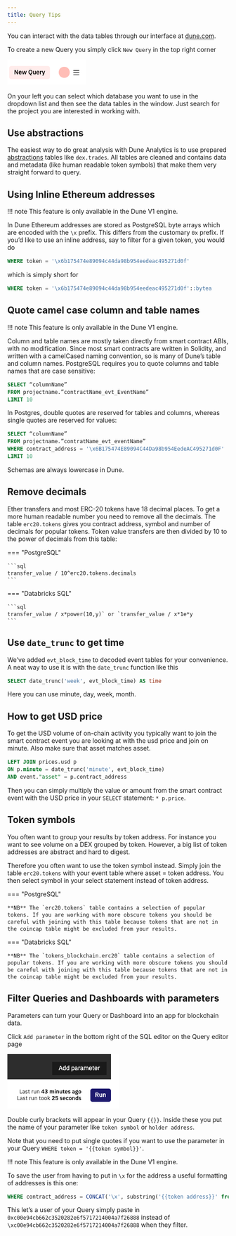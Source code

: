 ```yaml
---
title: Query Tips
---
```


You can interact with the data tables through our interface at [dune.com](https://dune.com).

To create a new Query you simply click `New Query` in the top right corner

![New Query](images/new-query.png)

On your left you can select which database you want to use in the dropdown list and then see the data tables in the window. Just search for the project you are interested in working with.

## Use abstractions

The easiest way to do great analysis with Dune Analytics is to use prepared [abstractions](../tables/abstractions/index.md) tables like `dex.trades`. All tables are cleaned and contains data and metadata (like human readable token symbols) that make them very straight forward to query.

## Using Inline Ethereum addresses

!!! note
    This feature is only available in the Dune V1 engine.

In Dune Ethereum addresses are stored as PostgreSQL byte arrays which are encoded with the `\x` prefix. This differs from the customary `0x` prefix. If you’d like to use an inline address, say to filter for a given token, you would do

```sql
WHERE token = '\x6b175474e89094c44da98b954eedeac495271d0f'
```

which is simply short for

```sql
WHERE token = '\x6b175474e89094c44da98b954eedeac495271d0f'::bytea
```

## Quote camel case column and table names

!!! note
    This feature is only available in the Dune V1 engine.

Column and table names are mostly taken directly from smart contract ABIs, with no modification. Since most smart contracts are written in Solidity, and written with a camelCased naming convention, so is many of Dune’s table and column names. PostgreSQL requires you to quote columns and table names that are case sensitive:

```sql
SELECT “columnName”
FROM projectname.”contractName_evt_EventName”
LIMIT 10
```

In Postgres, double quotes are reserved for tables and columns, whereas single quotes are reserved for values:

```sql
SELECT “columnName”
FROM projectname.”contratName_evt_eventName”
WHERE contract_address = '\x6B175474E89094C44Da98b954EedeAC495271d0F'
LIMIT 10
```

Schemas are always lowercase in Dune.

## Remove decimals

Ether transfers and most ERC-20 tokens have 18 decimal places. To get a more human readable number you need to remove all the decimals. The table `erc20.tokens` gives you contract address, symbol and number of decimals for popular tokens. Token value transfers are then divided by 10 to the power of decimals from this table:

=== "PostgreSQL"

    ```sql
    transfer_value / 10^erc20.tokens.decimals
    ```

=== "Databricks SQL"

    ```sql
    transfer_value / x*power(10,y)` or `transfer_value / x*1e*y
    ```

## Use `date_trunc` to get time

We’ve added `evt_block_time` to decoded event tables for your convenience. A neat way to use it is with the `date_trunc` function like this

```sql
SELECT date_trunc('week', evt_block_time) AS time
```

Here you can use minute, day, week, month.

## How to get USD price

To get the USD volume of on-chain activity you typically want to join the smart contract event you are looking at with the usd price and join on minute. Also make sure that asset matches asset.

```sql
LEFT JOIN prices.usd p 
ON p.minute = date_trunc('minute', evt_block_time)
AND event."asset" = p.contract_address
```

Then you can simply multiply the value or amount from the smart contract event with the USD price in your `SELECT` statement: `* p.price`.

## Token symbols

You often want to group your results by token address. For instance you want to see volume on a DEX grouped by token. However, a big list of token addresses are abstract and hard to digest.

Therefore you often want to use the token symbol instead. Simply join the table `erc20.tokens` with your event table where asset = token address. You then select symbol in your select statement instead of token address.

=== "PostgreSQL"

    **NB** The `erc20.tokens` table contains a selection of popular tokens. If you are working with more obscure tokens you should be careful with joining with this table because tokens that are not in the coincap table might be excluded from your results.

=== "Databricks SQL"

    **NB** The `tokens_blockchain.erc20` table contains a selection of popular tokens. If you are working with more obscure tokens you should be careful with joining with this table because tokens that are not in the coincap table might be excluded from your results.

## Filter Queries and Dashboards with parameters

Parameters can turn your Query or Dashboard into an app for blockchain data.

Click `Add parameter` in the bottom right of the SQL editor on the Query editor page

![Add parameter](images/add-parameter.png)

Double curly brackets will appear in your Query `{{}}`. Inside these you put the name of your parameter like `token symbol` or `holder address`.

Note that you need to put single quotes if you want to use the parameter in your Query `WHERE token = '{{token symbol}}'`.

!!! note
    This feature is only available in the Dune V1 engine.

To save the user from having to put in `\x` for the address a useful formatting of addresses is this one:

```sql
WHERE contract_address = CONCAT('\x', substring('{{token address}}' from 3))::bytea
```

This let’s a user of your Query simply paste in `0xc00e94cb662c3520282e6f5717214004a7f26888` instead of `\xc00e94cb662c3520282e6f5717214004a7f26888` when they filter.
